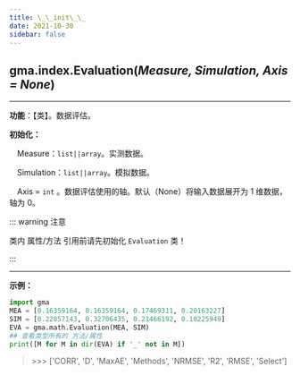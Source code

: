 ```yaml
---
title: \_\_init\_\_
date: 2021-10-30
sidebar: false
---
```


## gma.index.**Evaluation**(*Measure, Simulation, Axis = None*)

---

**功能**：【类】。数据评估。

**初始化：**

&emsp;Measure：`list||array`。实测数据。

&emsp;Simulation：`list||array`。模拟数据。

&emsp;Axis = `int` <Badge text="1.0.8 +"/> 。数据评估使用的轴。默认（None）将输入数据展开为 1 维数据，轴为 0。

::: warning 注意

类内 属性/方法 引用前请先初始化 `Evaluation` 类！

::: 

---

**示例：**
```python
import gma
MEA = [0.16359164, 0.16359164, 0.17469311, 0.20163227]
SIM = [0.22857143, 0.32706435, 0.21466192, 0.10225949]
EVA = gma.math.Evaluation(MEA, SIM)
## 查看类型所有的 方法/属性
print([M for M in dir(EVA) if '_' not in M])
```
> \>>> ['CORR', 'D', 'MaxAE', 'Methods', 'NRMSE', 'R2', 'RMSE', 'Select']

